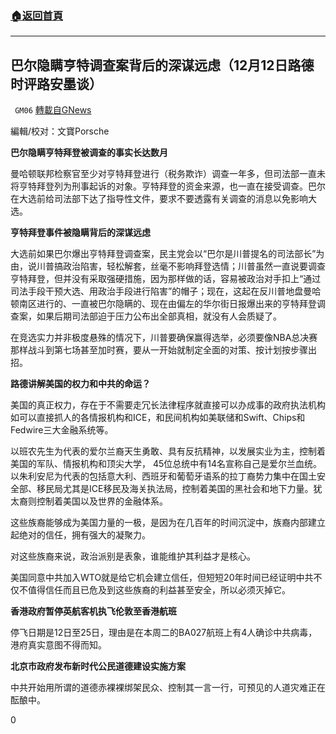 ###  [:house:返回首頁](https://github.com/ourhimalayas/txt)
---

## 巴尔隐瞒亨特调查案背后的深谋远虑（12月12日路德时评路安墨谈）
` GM06` [轉載自GNews](https://gnews.org/zh-hans/642264/)

編輯/校对：文寶Porsche

**巴尔隐瞒亨特拜登被调查的事实长达数月**

曼哈顿联邦检察官至少对亨特拜登进行（税务欺诈）调查一年多，但司法部一直未将亨特拜登列为刑事起诉的对象。亨特拜登的资金来源，也一直在接受调查。巴尔在大选前给司法部下达了指导性文件，要求不要透露有关调查的消息以免影响大选。

**亨特拜登事件被隐瞒背后的深谋远虑**

大选前如果巴尔爆出亨特拜登调查案，民主党会以“巴尔是川普提名的司法部长”为由，说川普搞政治陷害，轻松解套，丝毫不影响拜登选情；川普虽然一直说要调查亨特拜登，但并没有采取强硬措施，因为那样做的话，容易被政治对手扣上“通过司法手段干预大选、用政治手段进行陷害”的帽子；现在，这起在反川普地盘曼哈顿南区进行的、一直被巴尔隐瞒的、现在由偏左的华尔街日报爆出来的亨特拜登调查案，如果后期司法部迫于压力公布出全部真相，就没有人会质疑了。

在竞选实力并非极度悬殊的情况下，川普要确保赢得选举，必须要像NBA总决赛那样战斗到第七场甚至加时赛，要从一开始就制定全面的对策、按计划按步骤出招。

**路德讲解美国的权力和中共的命运？**

美国的真正权力，存在于不需要走冗长法律程序就直接可以办成事的政府执法机构如可以直接抓人的各情报机构和ICE，和民间机构如美联储和Swift、Chips和Fedwire三大金融系统等。

以班农先生为代表的爱尔兰裔天生勇敢、具有反抗精神，以发展实业为主，控制着美国的军队、情报机构和顶尖大学， 45位总统中有14名宣称自己是爱尔兰血统。以朱利安尼为代表的包括意大利、西班牙和葡萄牙语系的拉丁裔势力集中在国土安全部、移民局尤其是ICE移民及海关执法局，控制着美国的黑社会和地下力量。犹太裔则控制着美国以及世界的金融体系。

这些族裔能够成为美国力量的一极，是因为在几百年的时间沉淀中，族裔内部建立起绝对的信任，拥有强大的凝聚力。

对这些族裔来说，政治派别是表象，谁能维护其利益才是核心。

美国同意中共加入WTO就是给它机会建立信任，但短短20年时间已经证明中共不仅不值得信任而且已危及到这些族裔的利益甚至安全，所以必须灭掉它。

**香港政府暂停英航客机执飞伦敦至香港航班**

停飞日期是12日至25日，理由是在本周二的BA027航班上有4人确诊中共病毒，港府真实意图不得而知。

**北京市政府发布新时代公民道德建设实施方案**

中共开始用所谓的道德赤裸裸绑架民众、控制其一言一行，可预见的人道灾难正在酝酿中。

0
